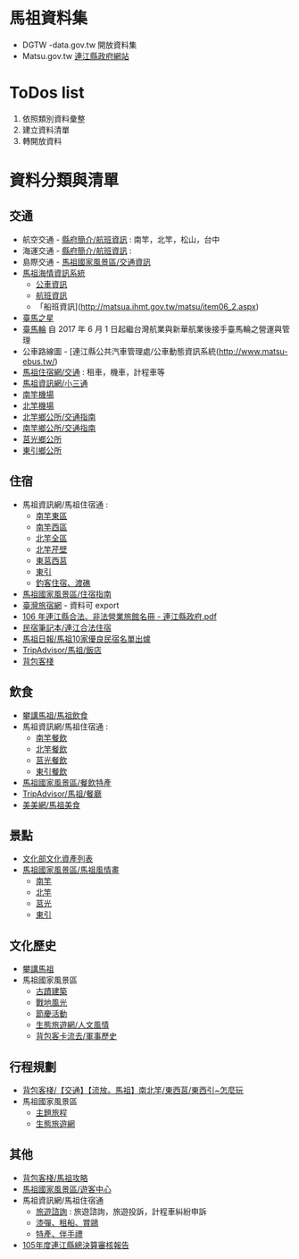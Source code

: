# 馬祖資料集

- DGTW -data.gov.tw 開放資料集
- Matsu.gov.tw [連江縣政府網站](http://www.matsu.gov.tw)

# ToDos list
1. 依照類別資料彙整
2. 建立資料清單
3. 轉開放資料

# 資料分類與清單

## 交通
- 航空交通 - [縣府簡介/航班資訊](http://www.matsu.gov.tw/Chhtml/traffic/371030000A/23) : 南竿，北竿，松山，台中
- 海運交通 - [縣府簡介/航班資訊](http://www.matsu.gov.tw/Chhtml/trafficport/371030000A/23) : 
- 島際交通 - [馬祖國家風景區/交通資訊](https://www.matsu-nsa.gov.tw/user/article.aspx?a=129&l=1&pda=1)
- [馬祖海情資訊系統](http://matsua.ihmt.gov.tw/matsu/Default.aspx) 
	- [公車資訊](http://matsua.ihmt.gov.tw/matsu/item06_1.aspx)
	- [航班資訊](http://matsua.ihmt.gov.tw/matsu/item06_3.aspx)
	- 「船班資訊](http://matsua.ihmt.gov.tw/matsu/item06_2.aspx)
- [臺馬之星](http://www.shinhwa.com.tw/)
- [臺馬輪](http://www.allports.com.tw/html/content/16) 自 2017 年 6 月 1 日起繼台灣航業與新華航業後接手臺馬輪之營運與管理
- 公車路線圖 - [連江縣公共汽車管理處/公車動態資訊系統(http://www.matsu-ebus.tw/)
- [馬祖住宿網/交通](http://hotels.matsu.idv.tw/bus.php) : 租車，機車，計程車等
- [馬祖資訊網/小三通](http://www.matsu.idv.tw/topicdetail.php?f=222&t=143131)
- [南竿機場](http://www.tsa.gov.tw/tsaLZN/zh/home.aspx)
- [北竿機場](http://www.tsa.gov.tw/tsaMFK/zh/home.aspx)
- [北竿鄉公所/交通指南](http://www.beigan.gov.tw/traffic.htm)
- [南竿鄉公所/交通指南](http://www.nankan.gov.tw/traffic.htm)
- [莒光鄉公所](http://www.chukuang.gov.tw/)
- [東引鄉公所](http://www.dongyin.gov.tw/)

## 住宿
- 馬祖資訊網/馬祖住宿通 :
	- [南竿東區](http://hotels.matsu.idv.tw/index.php)
	- [南竿西區](http://hotels.matsu.idv.tw/nankan-w.php)
	- [北竿全區](http://hotels.matsu.idv.tw/beigan.php)
	- [北竿芹壁](http://hotels.matsu.idv.tw/qinbi.php)
	- [東莒西莒](http://hotels.matsu.idv.tw/chukuang.php)
	- [東引](http://hotels.matsu.idv.tw/dongyin.php)
	- [釣客住宿、渡礁](http://hotels.matsu.idv.tw/fish.php)
- [馬祖國家風景區/住宿指南](https://www.matsu-nsa.gov.tw/User/Lodging.aspx?stid=0&a=560&l=1&pda=1&K=689_20171019051733_874&K=81_20171019051733_921)
- [臺灣旅宿網](http://taiwanstay.net.tw/Home/Search?hotelCity=Z&conference=False&accessible=False&accessibility=False&roompricelow=False&host=False&listPage=10&corder=4) - 資料可 export
- [106 年連江縣合法、非法營業旅館名冊 - 連江縣政府.pdf](http://www.matsu.gov.tw/upload/d-20170915104559.pdf)
- [民宿筆記本/連江合法住宿](http://store.bluezz.tw/d.php?city=matsu)
- [馬祖日報/馬祖10家優良民宿名單出爐](http://www.matsu-news.gov.tw/2010web/news_detail_101.php?CMD=open&UID=166612)
- [TripAdvisor/馬祖/飯店](https://www.tripadvisor.com.tw/Hotels-g1731586-c2-Matsu_Islands-Hotels.html)
- [背包客棧](https://www.backpackers.com.tw/forum/showthread.php?t=1757660)

## 飲食
- [攀講馬祖/馬祖飲食](https://voiceofmatsu.tw/tag/%E9%A6%AC%E7%A5%96%E9%A3%B2%E9%A3%9F/)
- 馬祖資訊網/馬祖住宿通 :
	- [南竿餐飲](http://hotels.matsu.idv.tw/food_n.php)
	- [北竿餐飲](http://hotels.matsu.idv.tw/food_b.php)
	- [莒光餐飲](http://hotels.matsu.idv.tw/food_j.php)
	- [東引餐飲](http://hotels.matsu.idv.tw/food_d.php)
- [馬祖國家風景區/餐飲特產](https://www.matsu-nsa.gov.tw/User/Delicacy.aspx?stid=0&a=556&l=1&pda=1&K=193_20171019060109_170&K=937_20171019060109_186)
- [TripAdvisor/馬祖/餐廳](https://www.tripadvisor.com.tw/Restaurants-g1731586-Matsu_Islands.html)
- [美美網/馬祖美食](http://matsufood.mmweb.tw/)

## 景點
- [文化部文化資產列表](https://nchdb.boch.gov.tw/assets/overview?limit=12&offset=0&query=%7B%22belongCity%22:%2225%22,%22belongCityId%22:null%7D&sort=registerDate&order=desc)
- [馬祖國家風景區/馬祖風情畫](https://www.matsu-nsa.gov.tw/User/Article.aspx?a=6&l=1)
	- [南竿](https://www.matsu-nsa.gov.tw/User/Article.aspx?a=29&l=1)
	- [北竿](https://www.matsu-nsa.gov.tw/User/Article.aspx?a=28&l=1)
	- [莒光](https://www.matsu-nsa.gov.tw/User/Article.aspx?a=65&l=1)
	- [東引](https://www.matsu-nsa.gov.tw/User/Article.aspx?a=82&l=1)


## 文化歷史
- [攀講馬祖](https://voiceofmatsu.tw/)
- 馬祖國家風景區
	- [古蹟建築](https://www.matsu-nsa.gov.tw/User/Article.aspx?a=26&l=1)
	- [戰地風光](https://www.matsu-nsa.gov.tw/User/Article.aspx?a=182&l=1)
	- [節慶活動](https://www.matsu-nsa.gov.tw/User/Article.aspx?a=785&l=1)
	- [生態旅遊網/人文風情](https://www.matsu-nsa.gov.tw/EcologyWeb/Navigate.aspx?l=1&a=701)
	- [背包客卡流去/軍事歷史](https://www.matsu-nsa.gov.tw/Backpacker/Article.aspx?a=380)

## 行程規劃

- [背包客棧/【交通】【流放。馬祖】南北竿/東西莒/東西引~怎麼玩](https://www.backpackers.com.tw/forum/showthread.php?t=12040#160947)
- 馬祖國家風景區
	- [主題旅程](https://www.matsu-nsa.gov.tw/User/Article.aspx?a=7&l=1#)
	- [生態旅遊網](https://www.matsu-nsa.gov.tw/EcologyWeb/Index.aspx)

## 其他
- [背包客棧/馬祖攻略](https://www.backpackers.com.tw/guide/index.php/%E9%A6%AC%E7%A5%96)
- [馬祖國家風景區/遊客中心](https://www.matsu-nsa.gov.tw/User/Article.aspx?a=162&l=1)
- 馬祖資訊網/馬祖住宿通
	- [旅遊諮詢](http://hotels.matsu.idv.tw/inquiry.php) : 旅遊諮詢，旅遊投訴，計程車糾紛申訴
	- [漆彈、租船、賞鷗](http://hotels.matsu.idv.tw/fun.php)
	- [特產、伴手禮](http://hotels.matsu.idv.tw/specialty.php)
- [105年度連江縣總決算審核報告](https://www.audit.gov.tw/ezfiles/0/1000/attach/17/pta_5332_4120740_32074.pdf)
